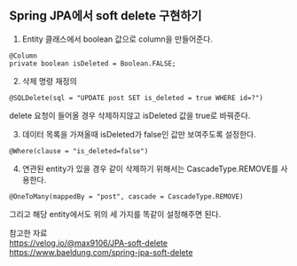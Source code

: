## Spring JPA에서 soft delete 구현하기

1. Entity 클래스에서 boolean 값으로 column을 만들어준다.

```
@Column
private boolean isDeleted = Boolean.FALSE;
```

2. 삭제 명령 재정의
```
@SQLDelete(sql = "UPDATE post SET is_deleted = true WHERE id=?")
```
delete 요청이 들어올 경우 삭제하지않고 isDeleted 값을 true로 바꿔준다.

3. 데이터 목록을 가져올때 isDeleted가 false인 값만 보여주도록 설정한다.
```
@Where(clause = "is_deleted=false")
```

4. 연관된 entity가 있을 경우 같이 삭제하기 위해서는 CascadeType.REMOVE를 사용한다.
```
@OneToMany(mappedBy = "post", cascade = CascadeType.REMOVE)
```
그리고 해당 entity에서도 위의 세 가지를 똑같이 설정해주면 된다.

참고한 자료<br>
https://velog.io/@max9106/JPA-soft-delete <br>
https://www.baeldung.com/spring-jpa-soft-delete
